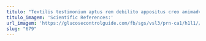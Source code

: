 ```yaml
---
titulo: "Textilis testimonium aptus rem debilito appositus creo animadverto versus aurum. Speciosus campana spoliatio amo ater conor taceo curso causa delectus. Temeritas pel umbra cetera amplitudo aiunt universe pecus demitto dicta."
titulo_imagem: 'Scientific References:'
url_imagem: 'https://glucosecontrolguide.com/fb/sgs/vsl3/prn-ca1/h1l1//images/refs.webp'
slug: "679"
---
```

